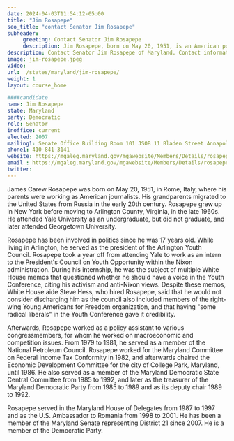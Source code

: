 ```yaml
---
date: 2024-04-03T11:54:12-05:00
title: "Jim Rosapepe"
seo_title: "contact Senator Jim Rosapepe"
subheader:
     greeting: Contact Senator Jim Rosapepe
     description: Jim Rosapepe, born on May 20, 1951, is an American politician affiliated with the Democratic Party. He serves as a member of the Maryland State Senate, representing District 21. Rosapepe assumed office on January 10, 2007.
description: Contact Senator Jim Rosapepe of Maryland. Contact information for Jim Rosapepe includes email address, phone number, and mailing address.
image: jim-rosapepe.jpeg
video:
url:  /states/maryland/jim-rosapepe/
weight: 1
layout: course_home

####candidate
name: Jim Rosapepe
state: Maryland
party: Democratic
role: Senator
inoffice: current
elected: 2007
mailing1: Senate Office Building Room 101 JSOB 11 Bladen Street Annapolis, MD 21401
phone1: 410-841-3141
website: https://mgaleg.maryland.gov/mgawebsite/Members/Details/rosapepe/
email : https://mgaleg.maryland.gov/mgawebsite/Members/Details/rosapepe/
twitter:
---
```


James Carew Rosapepe was born on May 20, 1951, in Rome, Italy, where his parents were working as American journalists. His grandparents migrated to the United States from Russia in the early 20th century. Rosapepe grew up in New York before moving to Arlington County, Virginia, in the late 1960s. He attended Yale University as an undergraduate, but did not graduate, and later attended Georgetown University.

Rosapepe has been involved in politics since he was 17 years old. While living in Arlington, he served as the president of the Arlington Youth Council. Rosapepe took a year off from attending Yale to work as an intern to the President's Council on Youth Opportunity within the Nixon administration. During his internship, he was the subject of multiple White House memos that questioned whether he should have a voice in the Youth Conference, citing his activism and anti-Nixon views. Despite these memos, White House aide Steve Hess, who hired Rosapepe, said that he would not consider discharging him as the council also included members of the right-wing Young Americans for Freedom organization, and that having "some radical liberals" in the Youth Conference gave it credibility.

Afterwards, Rosapepe worked as a policy assistant to various congressmembers, for whom he worked on macroeconomic and competition issues. From 1979 to 1981, he served as a member of the National Petroleum Council. Rosapepe worked for the Maryland Committee on Federal Income Tax Conformity in 1982, and afterwards chaired the Economic Development Committee for the city of College Park, Maryland, until 1986. He also served as a member of the Maryland Democratic State Central Committee from 1985 to 1992, and later as the treasurer of the Maryland Democratic Party from 1985 to 1989 and as its deputy chair 1989 to 1992.

Rosapepe served in the Maryland House of Delegates from 1987 to 1997 and as the U.S. Ambassador to Romania from 1998 to 2001. He has been a member of the Maryland Senate representing District 21 since 2007. He is a member of the Democratic Party.
